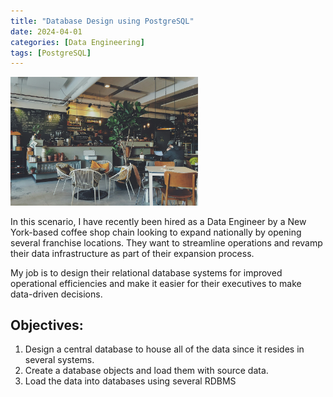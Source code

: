 ```yaml
---
title: "Database Design using PostgreSQL"
date: 2024-04-01
categories: [Data Engineering]
tags: [PostgreSQL]
---
```




<img src="coffee(1).jpg" alt="image" width="300" height="auto">

In this scenario, I have recently been hired as a Data Engineer by a New York-based coffee shop chain looking to expand nationally by opening several franchise locations. They want to streamline operations and revamp their data infrastructure as part of their expansion process.

My job is to design their relational database systems for improved operational efficiencies and make it easier for their executives to make data-driven decisions.

## Objectives:
1. Design a central database to house all of the data since it resides in several systems.
2. Create a database objects and load them with source data.
3. Load the data into databases using several RDBMS

